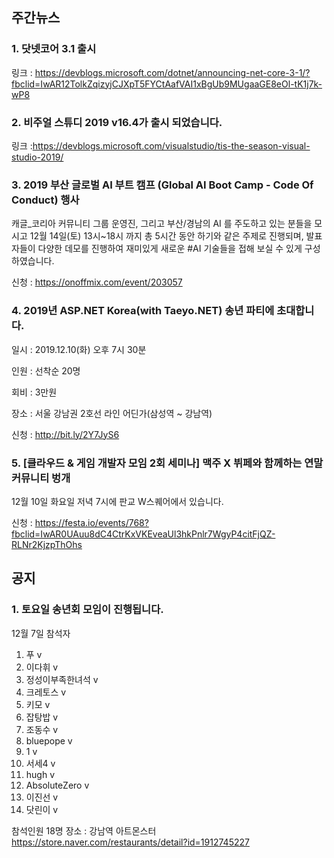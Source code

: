 ## 주간뉴스

### 1. 닷넷코어 3.1 출시 

링크 : https://devblogs.microsoft.com/dotnet/announcing-net-core-3-1/?fbclid=IwAR12TolkZqizyjCJXpT5FYCtAafVAI1xBgUb9MUgaaGE8eOl-tK1j7k-wP8

### 2. 비주얼 스튜디 2019 v16.4가 출시 되었습니다. 

링크 :https://devblogs.microsoft.com/visualstudio/tis-the-season-visual-studio-2019/

### 3. 2019 부산 글로벌 AI 부트 캠프 (Global AI Boot Camp - Code Of Conduct) 행사

캐글_코리아 커뮤니티 그룹 운영진, 그리고 부산/경남의 AI 를 주도하고 있는 분들을 모시고
12월 14일(토) 13시~18시 까지 총 5시간 동안 하기와 같은 주제로 진행되며, 발표자들이 다양한 데모를 진행하여 
재미있게 새로운 #AI 기술들을 접해 보실 수 있게 구성하였습니다.

신청 : https://onoffmix.com/event/203057

### 4. 2019년 ASP.NET Korea(with Taeyo.NET) 송년 파티에 초대합니다.

일시 : 2019.12.10(화) 오후 7시 30분

인원 : 선착순 20명

회비 : 3만원

장소 : 서울 강남권 2호선 라인 어딘가(삼성역 ~ 강남역)

신청 : http://bit.ly/2Y7JyS6

### 5. [클라우드 & 게임 개발자 모임 2회 세미나] 맥주 X 뷔페와 함께하는 연말 커뮤니티 벙개
12월 10일 화요일 저녁 7시에 판교 W스퀘어에서 있습니다.

신청 : https://festa.io/events/768?fbclid=IwAR0UAuu8dC4CtrKxVKEveaUl3hkPnlr7WgyP4citFjQZ-RLNr2KjzpThOhs



## 공지 

### 1. 토요일 송년회 모임이 진행됩니다.
12월 7일 참석자
1) 푸 v
2) 이다휘 v 
3) 정성이부족한녀석 v 
4) 크레토스 v 
6) 키모 v
7) 잡탕밥 v
8) 조동수 v 
9) bluepope v 
10) 1 v
11) 서세4 v
12) hugh v
13) AbsoluteZero v
14) 이진선 v
15) 닷린이 v

참석인원 18명 
장소 : 강남역 아트몬스터 
https://store.naver.com/restaurants/detail?id=1912745227

